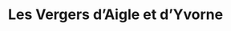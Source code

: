 ---
title: "Les Vergers d’Aigle et d’Yvorne"
url: /aigle/les-vergers-daigle-et-dyvorne/
shop: Hofladen
---